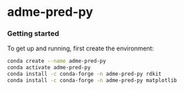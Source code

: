 # adme-pred-py

### Getting started
To get up and running, first create the environment:
```bash
conda create --name adme-pred-py
conda activate adme-pred-py
conda install -c conda-forge -n adme-pred-py rdkit
conda install -c conda-forge -n adme-pred-py matplotlib
```